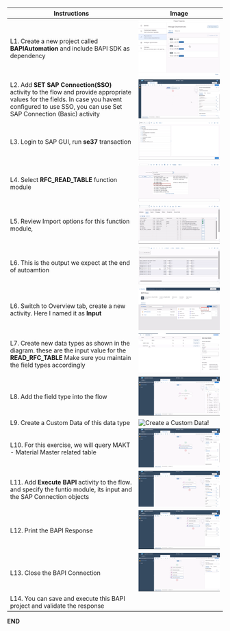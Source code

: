 Instructions | Image
------------ | -----
L1. Create a new project called **BAPIAutomation** and include BAPI SDK as dependency | ![Add BAPI SDK to the project dependency!](Images/AddBAPISDKAsDependency.png)
L2. Add **SET SAP Connection(SSO)** activity to the flow and provide appropriate values for the fields. In case you havent configured to use SSO, you can use Set SAP Connection (Basic) activity| ![Add Set SSO Connection!](Images/SetSSOConnectionSettings.png)
L3. Login to SAP GUI, run **se37** transaction | ![Launch SE37 transaction!](Images/SAPGUIRunTransaction.png)
L4. Select **RFC_READ_TABLE** function module | ![Process RFC READ TABLE!](Images/AddRFCREADTable.png)
L5. Review Import options for this function module, | ![Review Import Options!](Images/ReviewImportOptionsRFCTable.png)
L6. This is the output we expect at the end of autoamtion | ![Review SAP GUI output!](Images/ReviewSAPGUIOutput.png)
L6. Switch to Overview tab, create a new activity. Here I named it as **Input** | ![Create a New Data Type!](Images/CreateANewDatatype.png)
L7. Create new data types as shown in the diagram. these are the input value for the **READ_RFC_TABLE** Make sure you maintain the field types accordingly | ![Define the new data type!](Images/DataType4RFCTable.png)
L8. Add the field type into the flow | ![add input to the field!](Images/AddInputFieldType.png)
L9. Create a Custom Data of this data type | ![Create a Custom Data!](Images/E5-BAPI/Images/CreateCustomData.png)
L10. For this exercise, we will query MAKT - Material Master related table | ![Create a sample data!](Images/EnterInputData.png)
L11. Add **Execute BAPI** activity to the flow. and specify the funtio module, its input and the SAP Connection objects | ![Add Execute BAPI activity!](Images/AddExecuteBAPI.png)
L12. Print the BAPI Response | ![Log BAPI Response!](Images/LogBAPIResponse.png)
L13. Close the BAPI Connection | ![Close SAP Connection!](Images/CloseSAPConnection.png)
L14. You can save and execute this BAPI project and validate the response | 

**END**